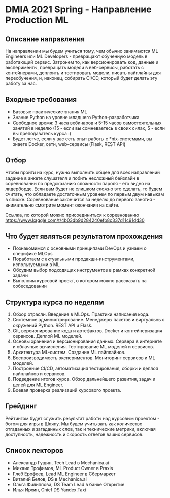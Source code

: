 # DMIA 2021 Spring - Направление Production ML

## Описание направления

На направлении мы будем учиться тому, чем обычно занимаются ML Engineers или ML Developers - превращают обученную модель в работающий сервис. Затронем то, как версионировать код, данные и эксперименты, превращать модели в веб-сервисы, работать с контейнерами, деплоить и тестировать модели, писать пайплайны для переобучения, и, наконец, собирать CI/CD, который будет делать эту работу за нас.

## Входные требования

- Базовые практические знания ML
- Знание Python на уровне младшего Python-разработчика
- Свободное время: 3 часа вебинаров и 5-15 часов самостоятельных занятий в неделю (15 - если вы сомневаетесь в своих силах, 5 - если вы преподаватель курса :)
- Будет легче, если у вас есть опыт работы с *nix-системами, вы знаете Docker, сети, web-сервисы (Flask, REST API)

## Отбор

Чтобы пройти на курс, нужно выполнить общее для всех направлений задание в анкете слушателя и побить несложный бейзлайн в соревновании по предсказанию сложности пароля - его видно на лидерборде. Если вам будет не слишком сложно это сделать, то будем считать, что обладаете достаточным уровнем по первым двум навыкам в списке. Соревнование закончится за неделю до первого занятия - внимательно смотрите момент окончания на сайте.

Ссылка, по которой можно присоединиться к соревнованию https://www.kaggle.com/t/4b03db9d284240efb8c337d11c91dd30

## Что будет являться результатом прохождения

- Познакомимся с основными принципами DevOps и узнаем о специфике MLOps
- Поработаем с актуальными продакшн-инструментами, используемыми в ML
- Обсудим выбор подходящих инструментов в рамках конкретной задачи
- Выполним курсовой проект, о котором можно рассказать на собеседовании

## Структура курса по неделям

1. Обзор отрасли. Введение в MLOps. Практики написания кода.
2. Системное администрирование. Менеджеры пакетов и виртуальных окружений Python. REST API и Flask.
3. Git, версионирование кода и артефактов. Docker и контейнеризация сервисов. Деплой ML моделей.
4. Основы хранения и версионирования данных. Сервера в интернете и облачные вычисления. Тестирование ML моделей и сервисов.
5. Архитектура ML-систем. Создание ML пайплайнов.
6. Воспроизводимость экспериментов. Мониторинг сервисов и ML моделей.
7. Построение CI/CD, автоматизация тестирования, сборки и деплоя пайплайнов и сервисов.
8. Подведение итогов курса. Обзор дальнейшего развития, задач и целей для ML Engineer.
9. Боевая проверка реализаций курсового проекта.

## Грейдинг
Рейтингом будет служить результат работы над курсовым проектом - ботом для игры в Шляпу. Мы будем учитывать как количество отгаданных и загаданных слов, так и технические метрики, включая доступность, надежность и скорость ответов ваших сервисов.

## Список лекторов

- Александр Гущин, Tech Lead в Mechanica.ai
- Михаил Трофимов, ML Product Owner в Praxis
- Глеб Ерофеев, Lead ML Engineer в Сбермаркет
- Виталий Белов, DS в Mechanica.ai
- Ольга Филиппова, DS Team Lead в банке Открытие
- Илья Ирхин, Chief DS Yandex.Taxi
